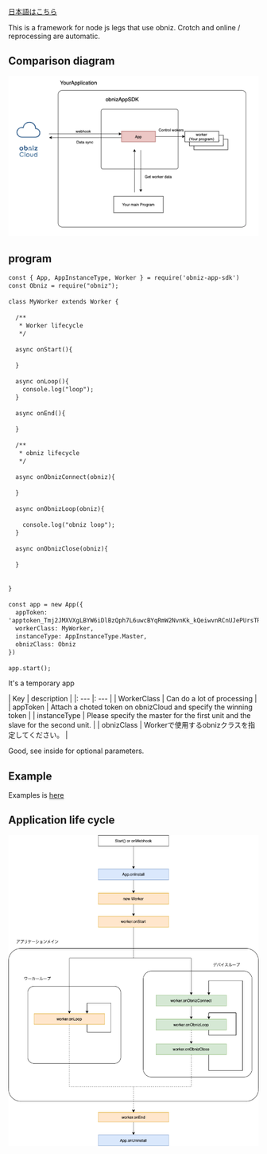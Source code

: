 [日本語はこちら](./README-ja.md)


This is a framework for node js legs that use obniz.
Crotch and online / reprocessing are automatic.


## Comparison diagram

![](./doc/images/description.png)


## program

```
const { App, AppInstanceType, Worker } = require('obniz-app-sdk')
const Obniz = require("obniz");

class MyWorker extends Worker {

  /**
   * Worker lifecycle
   */

  async onStart(){

  }

  async onLoop(){
    console.log("loop");
  }

  async onEnd(){

  }

  /**
   * obniz lifecycle
   */

  async onObnizConnect(obniz){

  }

  async onObnizLoop(obniz){

    console.log("obniz loop");
  }

  async onObnizClose(obniz){

  }


}

const app = new App({
  appToken: 'apptoken_Tmj2JMXVXgLBYW6iDlBzQph7L6uwcBYqRmW2NvnKk_kQeiwvnRCnUJePUrsTRtXW',
  workerClass: MyWorker,
  instanceType: AppInstanceType.Master,
  obnizClass: Obniz 
})

app.start();

```


It's a temporary app

| Key | description |
|: --- |: --- |
| WorkerClass | Can do a lot of processing |
| appToken | Attach a choted token on obnizCloud and specify the winning token |
| instanceType | Please specify the master for the first unit and the slave for the second unit. |
| obnizClass |  Workerで使用するobnizクラスを指定してください。 |

Good, see inside for optional parameters.


## Example

Examples is [here](./examples)

## Application life cycle


![](./doc/images/lifecycle.png)
